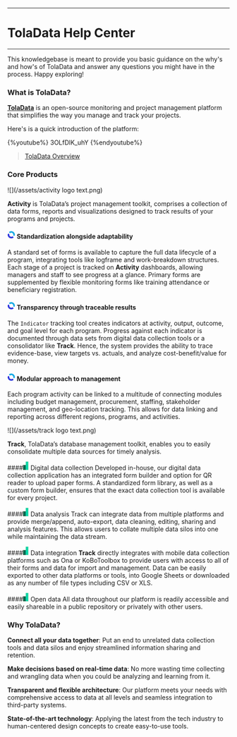 ****
# TolaData Help Center
---
This knowledgebase is meant to provide you basic guidance on the why's and how's of TolaData and answer any questions you might have in the process. Happy exploring!

### What is TolaData?

[**TolaData**](http://toladata.com) is an open-source monitoring and project management platform that simplifies the way you manage and track your projects.

Here's is a quick introduction of the platform:

{%youtube%} 3OLfDlK_uhY {%endyoutube%}
> [TolaData Overview](https://youtu.be/3OLfDlK_uhY)

### Core Products

![](/assets/activity logo text.png)

**Activity** is TolaData’s project management toolkit, comprises a collection of data forms, reports and visualizations designed to track results of your programs and projects.

#### ![](/assets/Activity_Logo.jpg) Standardization alongside adaptability 
A standard set of forms is available to capture the full data lifecycle of a program, integrating tools like logframe and work-breakdown structures. Each stage of a project is tracked on **Activity** dashboards, allowing managers and staff to see progress at a glance. Primary forms are supplemented by flexible monitoring forms like training attendance or beneficiary registration.

#### ![](/assets/Activity_Logo.jpg) Transparency through traceable results
The `Indicator` tracking tool creates indicators at activity, output, outcome, and goal level for each program. Progress against each indicator is documented through data sets from digital data collection tools or a consolidator like  **Track**. Hence, the system provides the ability to trace evidence-base, view targets vs. actuals, and analyze cost-benefit/value for money.

#### ![](/assets/Activity_Logo.jpg) Modular approach to management
Each program activity can be linked to a multitude of connecting modules including budget management, procurement, staffing, stakeholder management, and geo-location tracking. This allows for data linking and reporting across different regions, programs, and activities.



![](/assets/track logo text.png)

**Track**, TolaData’s database management toolkit, enables you to easily consolidate multiple data sources for timely analysis.

####![](/assets/Track_Logo.jpg) Digital data collection 
Developed in-house, our digital data collection application has an integrated form builder and option for QR reader to upload paper forms.  A standardized form library, as well as a custom form builder, ensures that the exact data collection tool is available for every project.

####![](/assets/Track_Logo.jpg) Data analysis 
Track can integrate data from multiple platforms and provide merge/append, auto-export, data cleaning, editing, sharing and analysis features. This allows users to collate multiple data silos into one while maintaining the data stream.

####![](/assets/Track_Logo.jpg) Data integration 
**Track** directly integrates with mobile data collection platforms such as Ona or KoBoToolbox to provide users with access to all of their forms and data for import and management.  Data can be easily exported to other data platforms or tools, into Google Sheets or downloaded as any number of file types including CSV or XLS.

####![](/assets/Track_Logo.jpg) Open data
All data throughout our platform is readily accessible and easily shareable in a public repository or privately with other users.

### Why TolaData?
**Connect all your data together**: Put an end to unrelated data collection tools and data silos and enjoy streamlined information sharing and retention.

**Make decisions based on real-time data**: No more wasting time collecting and wrangling data when you could be analyzing and learning from it.

**Transparent and flexible architecture**: Our platform meets your needs with comprehensive access to data at all levels and seamless integration to third-party systems.

**State-of-the-art technology**: Applying the latest from the tech industry to human-centered design concepts to create easy-to-use tools.


